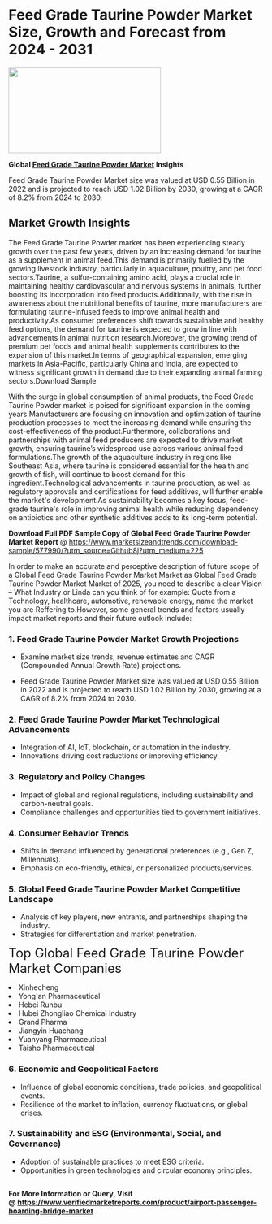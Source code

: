 <H1>Feed Grade Taurine Powder Market Size, Growth and Forecast from 2024 - 2031</H1><img class="aligncenter size-medium wp-image-584254" src="https://thirdeyenews.in/wp-content/uploads/2024/09/Global-Market-Research-300x168.jpeg" alt="" width="300" height="168" /><p><strong>Global&nbsp;<a href="https://www.marketsizeandtrends.com/download-sample/577990/?utm_source=Github8j?utm_medium=225">Feed Grade Taurine Powder Market</a> Insights</strong></p><p>Feed Grade Taurine Powder Market size was valued at USD 0.55 Billion in 2022 and is projected to reach USD 1.02 Billion by 2030, growing at a CAGR of 8.2% from 2024 to 2030.</p><p><h2>Market Growth Insights</h2> <p>The Feed Grade Taurine Powder market has been experiencing steady growth over the past few years, driven by an increasing demand for taurine as a supplement in animal feed.This demand is primarily fuelled by the growing livestock industry, particularly in aquaculture, poultry, and pet food sectors.Taurine, a sulfur-containing amino acid, plays a crucial role in maintaining healthy cardiovascular and nervous systems in animals, further boosting its incorporation into feed products.Additionally, with the rise in awareness about the nutritional benefits of taurine, more manufacturers are formulating taurine-infused feeds to improve animal health and productivity.As consumer preferences shift towards sustainable and healthy feed options, the demand for taurine is expected to grow in line with advancements in animal nutrition research.Moreover, the growing trend of premium pet foods and animal health supplements contributes to the expansion of this market.In terms of geographical expansion, emerging markets in Asia-Pacific, particularly China and India, are expected to witness significant growth in demand due to their expanding animal farming sectors.Download Sample</p> <p>With the surge in global consumption of animal products, the Feed Grade Taurine Powder market is poised for significant expansion in the coming years.Manufacturers are focusing on innovation and optimization of taurine production processes to meet the increasing demand while ensuring the cost-effectiveness of the product.Furthermore, collaborations and partnerships with animal feed producers are expected to drive market growth, ensuring taurine’s widespread use across various animal feed formulations.The growth of the aquaculture industry in regions like Southeast Asia, where taurine is considered essential for the health and growth of fish, will continue to boost demand for this ingredient.Technological advancements in taurine production, as well as regulatory approvals and certifications for feed additives, will further enable the market's development.As sustainability becomes a key focus, feed-grade taurine's role in improving animal health while reducing dependency on antibiotics and other synthetic additives adds to its long-term potential.</p><p><span class=""><strong>Download Full PDF Sample Copy of Global Feed Grade Taurine Powder Market Report</strong> @ <a href="https://www.marketsizeandtrends.com/download-sample/577990/?utm_source=Github8j?utm_medium=225" target="_blank">https://www.marketsizeandtrends.com/download-sample/577990/?utm_source=Github8j?utm_medium=225</a></span></p><p>In order to make an accurate and perceptive description of future scope of a Global&nbsp;Feed Grade Taurine Powder Market Market as Global&nbsp;Feed Grade Taurine Powder Market Market of 2025, you need to describe a clear Vision &ndash; What Industry or Linda can you think of for example: Quote from a Technology, healthcare, automotive, renewable energy, name the market you are Reffering to.However, some general trends and factors usually impact market reports and their future outlook include:</p><h3>1.&nbsp;<strong>Feed Grade Taurine Powder Market Growth Projections</strong></h3><ul><li>Examine market size trends, revenue estimates and CAGR (Compounded Annual Growth Rate) projections.</li><li><p>Feed Grade Taurine Powder Market size was valued at USD 0.55 Billion in 2022 and is projected to reach USD 1.02 Billion by 2030, growing at a CAGR of 8.2% from 2024 to 2030.</p></li></ul><h3>2.&nbsp;<strong>Feed Grade Taurine Powder Market Technological Advancements</strong></h3><ul><li>Integration of AI, IoT, blockchain, or automation in the industry.</li><li>Innovations driving cost reductions or improving efficiency.</li></ul><h3>3.&nbsp;<strong>Regulatory and Policy Changes</strong></h3><ul><li>Impact of global and regional regulations, including sustainability and carbon-neutral goals.</li><li>Compliance challenges and opportunities tied to government initiatives.</li></ul><h3>4.&nbsp;<strong>Consumer Behavior Trends</strong></h3><ul><li>Shifts in demand influenced by generational preferences (e.g., Gen Z, Millennials).</li><li>Emphasis on eco-friendly, ethical, or personalized products/services.</li></ul><h3>5.&nbsp;<strong>Global Feed Grade Taurine Powder Market Competitive Landscape</strong></h3><ul><li>Analysis of key players, new entrants, and partnerships shaping the industry.</li><li>Strategies for differentiation and market penetration.</li></ul><p data-pm-slice="1 1 []"><span style="color: inherit; font-family: inherit; font-size: 25px;">Top Global Feed Grade Taurine Powder Market Companies</span></p><div class="" data-test-id=""><p><li>Xinhecheng</li><li> Yong'an Pharmaceutical</li><li> Hebei Runbu</li><li> Hubei Zhongliao Chemical Industry</li><li> Grand Pharma</li><li> Jiangyin Huachang</li><li> Yuanyang Pharmaceutical</li><li> Taisho Pharmaceutical</li></p></div><h3>6.&nbsp;<strong>Economic and Geopolitical Factors</strong></h3><ul><li>Influence of global economic conditions, trade policies, and geopolitical events.</li><li>Resilience of the market to inflation, currency fluctuations, or global crises.</li></ul><h3>7.&nbsp;<strong>Sustainability and ESG (Environmental, Social, and Governance)</strong></h3><ul><li>Adoption of sustainable practices to meet ESG criteria.</li><li>Opportunities in green technologies and circular economy principles.</li></ul><h2><strong style="font-size: 14px;">For More Information or Query, Visit @&nbsp;</strong><a style="background-color: #ffffff; font-size: 14px;" href="https://www.marketsizeandtrends.com/report/feed-grade-taurine-powder-market/" target="_blank">https://www.verifiedmarketreports.com/product/airport-passenger-boarding-bridge-market</a></h2>
